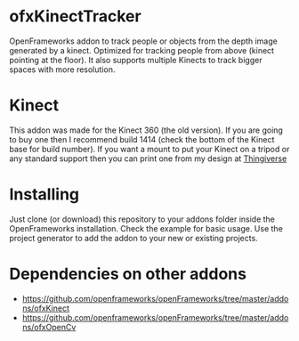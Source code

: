 # ofxKinectTracker
OpenFrameworks addon to track people or objects from the depth image generated by a kinect. Optimized for tracking people from above (kinect pointing at the floor).
It also supports multiple Kinects to track bigger spaces with more resolution.

# Kinect
This addon was made for the Kinect 360 (the old version). If you are going to buy one then I recommend build 1414 (check the bottom of the Kinect base for build number).
If you want a mount to put your Kinect on a tripod or any standard support then you can print one from my design at [Thingiverse](https://www.thingiverse.com/thing:2774039)

# Installing
Just clone (or download) this repository to your addons folder inside the OpenFrameworks installation. Check the example for basic usage. Use the project generator to add the addon to your new or existing projects.

# Dependencies on other addons
* https://github.com/openframeworks/openFrameworks/tree/master/addons/ofxKinect
* https://github.com/openframeworks/openFrameworks/tree/master/addons/ofxOpenCv
